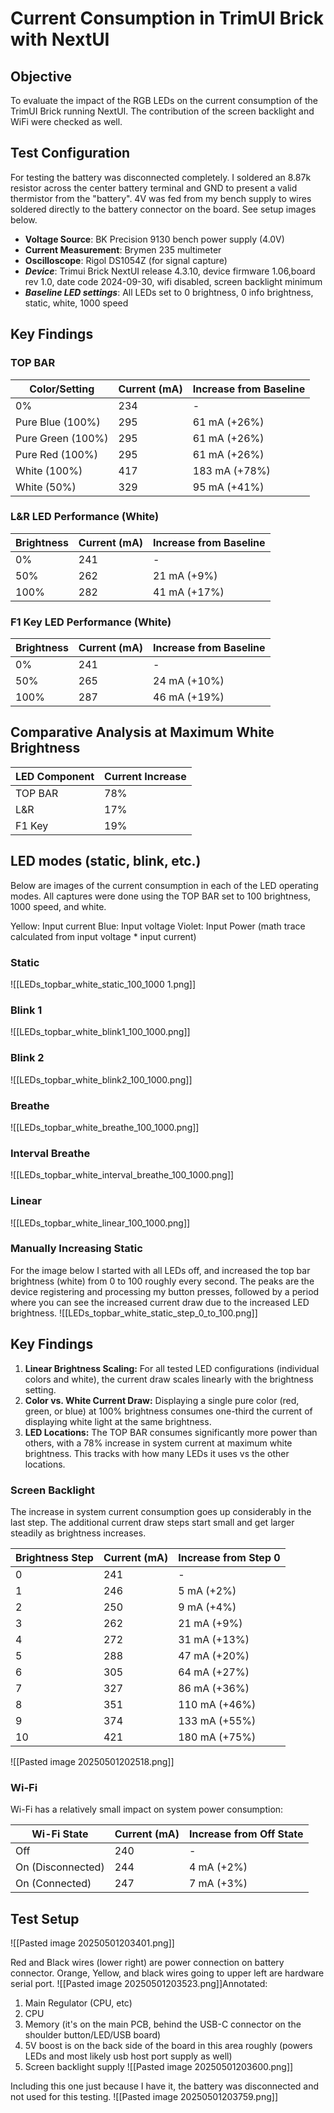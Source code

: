 # Current Consumption in TrimUI Brick with NextUI

## Objective

To evaluate the impact of the RGB LEDs on the current consumption of the TrimUI Brick running NextUI.  The contribution of the screen backlight and WiFi were checked as well.

## Test Configuration

For testing the battery was disconnected completely.  I soldered an 8.87k resistor across the center battery terminal and GND to present a valid thermistor from the "battery". 4V was fed from my bench supply to wires soldered directly to the battery connector on the board.  See setup images below.

- **Voltage Source**: BK Precision 9130 bench power supply (4.0V)
- **Current Measurement**: Brymen 235 multimeter
- **Oscilloscope**: Rigol DS1054Z (for signal capture)
- ***Device***: Trimui Brick NextUI release 4.3.10, device firmware 1.06,board rev 1.0, date code 2024-09-30, wifi disabled, screen backlight minimum
- ***Baseline LED settings***: All LEDs set to 0 brightness, 0 info brightness, static, white, 1000 speed

## Key Findings

### TOP BAR

| Color/Setting     | Current (mA) | Increase from Baseline |
| ----------------- | ------------ | ---------------------- |
| 0%                | 234          | -                      |
| Pure Blue (100%)  | 295          | 61 mA (+26%)           |
| Pure Green (100%) | 295          | 61 mA (+26%)           |
| Pure Red (100%)   | 295          | 61 mA (+26%)           |
| White (100%)      | 417          | 183 mA (+78%)          |
| White (50%)       | 329          | 95 mA (+41%)           |

### L&R LED Performance (White)

| Brightness | Current (mA) | Increase from Baseline |
| ---------- | ------------ | ---------------------- |
| 0%         | 241          | -                      |
| 50%        | 262          | 21 mA (+9%)            |
| 100%       | 282          | 41 mA (+17%)           |

### F1 Key LED Performance (White)

| Brightness | Current (mA) | Increase from Baseline |
| ---------- | ------------ | ---------------------- |
| 0%         | 241          | -                      |
| 50%        | 265          | 24 mA (+10%)           |
| 100%       | 287          | 46 mA (+19%)           |

## Comparative Analysis at Maximum White Brightness

| LED Component | Current Increase |
| ------------- | ---------------- |
| TOP BAR       | 78%              |
| L&R           | 17%              |
| F1 Key        | 19%              |

## LED modes (static, blink, etc.)

Below are images of the current consumption in each of the LED operating modes. All captures were done using the TOP BAR set to 100 brightness, 1000 speed, and white.

Yellow: Input current
Blue: Input voltage
Violet: Input Power (math trace calculated from input voltage * input current)

### Static
![[LEDs_topbar_white_static_100_1000 1.png]]

### Blink 1
![[LEDs_topbar_white_blink1_100_1000.png]]

### Blink 2
![[LEDs_topbar_white_blink2_100_1000.png]]

### Breathe
![[LEDs_topbar_white_breathe_100_1000.png]]

### Interval Breathe
![[LEDs_topbar_white_interval_breathe_100_1000.png]]

### Linear
![[LEDs_topbar_white_linear_100_1000.png]]

### Manually Increasing Static
For the image below I started with all LEDs off, and increased the top bar brightness (white) from 0 to 100 roughly every second.  The peaks are the device registering and processing my button presses, followed by a period where you can see the increased current draw due to the increased LED brightness.
![[LEDs_topbar_white_static_step_0_to_100.png]]

## Key Findings 

1. **Linear Brightness Scaling:** For all tested LED configurations (individual colors and white), the current draw scales linearly with the brightness setting.
2. **Color vs. White Current Draw:** Displaying a single pure color (red, green, or blue) at 100% brightness consumes one-third the current of displaying white light at the same brightness.
3. **LED Locations:** The TOP BAR consumes significantly more power than others, with a 78% increase in system current at maximum white brightness. This tracks with how many LEDs it uses vs the other locations.


### Screen Backlight

The increase in system current consumption goes up considerably in the last step.  The additional current draw steps start small and get larger steadily as brightness increases.

|Brightness Step|Current (mA)|Increase from Step 0|
|---|---|---|
|0|241|-|
|1|246|5 mA (+2%)|
|2|250|9 mA (+4%)|
|3|262|21 mA (+9%)|
|4|272|31 mA (+13%)|
|5|288|47 mA (+20%)|
|6|305|64 mA (+27%)|
|7|327|86 mA (+36%)|
|8|351|110 mA (+46%)|
|9|374|133 mA (+55%)|
|10|421|180 mA (+75%)|
![[Pasted image 20250501202518.png]]
### Wi-Fi

Wi-Fi has a relatively small impact on system power consumption:

|Wi-Fi State|Current (mA)|Increase from Off State|
|---|---|---|
|Off|240|-|
|On (Disconnected)|244|4 mA (+2%)|
|On (Connected)|247|7 mA (+3%)|



## Test Setup

![[Pasted image 20250501203401.png]]

Red and Black wires (lower right) are power connection on battery connector.  Orange, Yellow, and black wires going to upper left are hardware serial port.
![[Pasted image 20250501203523.png]]Annotated:
1. Main Regulator (CPU, etc)
2. CPU
3. Memory (it's on the main PCB, behind the USB-C connector on the shoulder button/LED/USB board)
4. 5V boost is on the back side of the board in this area roughly (powers LEDs and most likely usb host port supply as well)
5. Screen backlight supply
![[Pasted image 20250501203600.png]]

Including this one just because I have it, the battery was disconnected and not used for this testing.
![[Pasted image 20250501203759.png]]